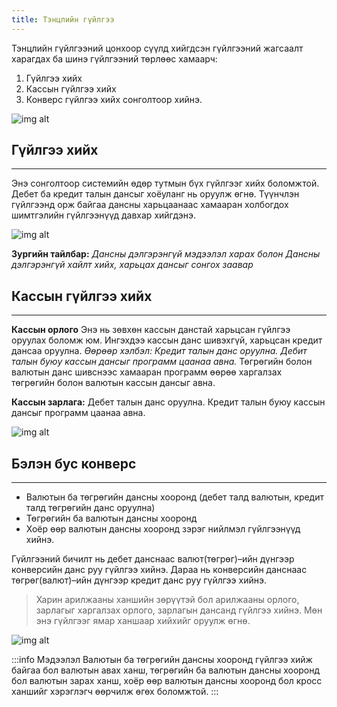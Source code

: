 ```yaml
---
title: Тэнцлийн гүйлгээ
---
```

Тэнцлийн гүйлгээний цонхоор сүүлд хийгдсэн гүйлгээний жагсаалт харагдах ба шинэ гүйлгээний төрлөөс хамаарч:
> 
1. Гүйлгээ хийх
2. Кассын гүйлгээ хийх
3. Конверс гүйлгээ хийх сонголтоор хийнэ. 
>
![img alt](/img/tentsGuilgee1.png)

## Гүйлгээ хийх
___
Энэ сонголтоор системийн өдөр тутмын бүх гүйлгээг хийх боломжтой. Дебет ба кредит талын дансыг хоёуланг нь оруулж өгнө. Түүнчлэн гүйлгээнд орж байгаа дансны харьцаанаас хамааран холбогдох шимтгэлийн гүйлгээнүүд давхар хийгдэнэ.

![img alt](/img/tentsGuilgee.png)

**Зургийн тайлбар:** _Дансны дэлгэрэнгүй мэдээлэл харах болон Дансны дэлгэрэнгүй хайлт хийх, харьцах дансыг сонгох заавар_

## Кассын гүйлгээ хийх 
___

**Кассын орлого**
Энэ нь зөвхөн кассын данстай харьцсан гүйлгээ оруулах боломж юм. Ингэхдээ кассын данс шивэхгүй, харьцсан кредит дансаа оруулна. _Өөрөөр хэлбэл: Кредит талын данс оруулна. Дебит талын буюу кассын дансыг программ цаанаа авна._ Төгрөгийн болон валютын данс шивснээс хамааран программ өөрөө харгалзах төгрөгийн болон валютын кассын дансыг авна.

**Кассын зарлага:** Дебет талын данс оруулна. Кредит талын буюу кассын дансыг программ цаанаа авна.

![img alt](/img/img13.png)

## Бэлэн бус конверс
___
- Валютын ба төгрөгийн дансны хооронд (дебет талд валютын, кредит талд төгрөгийн данс оруулна)
- Төгрөгийн ба валютын дансны хооронд
- Хоёр өөр валютын дансны хооронд зэрэг нийлмэл гүйлгээнүүд хийнэ. 

Гүйлгээний бичилт нь дебет данснаас валют(төгрөг)–ийн дүнгээр конверсийн данс руу гүйлгээ хийнэ. Дараа нь конверсийн данснаас төгрөг(валют)–ийн дүнгээр кредит данс руу гүйлгээ хийнэ. 
> Харин арилжааны ханшийн зөрүүтэй бол арилжааны орлого, зарлагыг харгалзах орлого, зарлагын дансанд гүйлгээ хийнэ. Мөн энэ гүйлгээг ямар ханшаар хийхийг оруулж өгнө.

![img alt](/img/img14.png)

:::info Мэдээлэл
Валютын ба төгрөгийн дансны хооронд гүйлгээ хийж байгаа бол валютын авах ханш, төгрөгийн ба валютын дансны хооронд бол валютын зарах ханш, хоёр өөр валютын дансны хооронд бол кросс ханшийг хэрэглэгч өөрчилж өгөх боломжтой.
:::
  

